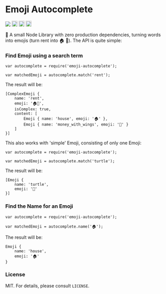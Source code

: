 # Emoji Autocomplete
<a href="https://travis-ci.org/felixrieseberg/emoji-autocomplete"><img src="https://travis-ci.org/felixrieseberg/emoji-autocomplete.svg?branch=master" /></a> <a href="http://badge.fury.io/js/emoji-autocomplete"><img src="https://badge.fury.io/js/emoji-autocomplete.svg" alt="npm version" height="18"></a> <a href="https://david-dm.org/felixrieseberg/emoji-autocomplete"><img src="https://david-dm.org/felixrieseberg/emoji-autocomplete.svg" alt="dependencies" height="18px"></a> <img src="https://img.shields.io/npm/dm/emoji-autocomplete.svg" height="18px" />

:card_index: A small Node Library with zero production dependencies, turning words into emojis (turn rent into :house: :money_with_wings:). The API is quite simple:

### Find Emoji using a search term
```JS
var autocomplete = require('emoji-autocomplete');

var matchedEmoji = autocomplete.match('rent');
```

The result will be:
```JS
[ComplexEmoji {
    name: 'rent',
    emoji: '🏠💸',
    isComplex: true,
    content: [
        Emoji { name: 'house', emoji: '🏠' },
        Emoji { name: 'money_with_wings', emoji: '💸' }
    ]
}]
```

This also works with 'simple' Emoji, consisting of only one Emoji:
```JS
var autocomplete = require('emoji-autocomplete');

var matchedEmoji = autocomplete.match('turtle');
```

The result will be:
```JS
[Emoji {
    name: 'turtle', 
    emoji: '🐢' 
}]
```

### Find the Name for an Emoji
```JS
var autocomplete = require('emoji-autocomplete');

var matchedEmoji = autocomplete.name('🏠');
```

The result will be:
```JS
Emoji { 
    name: 'house',
    emoji: '🏠'
}
```

### License
MIT. For details, please consult `LICENSE`.